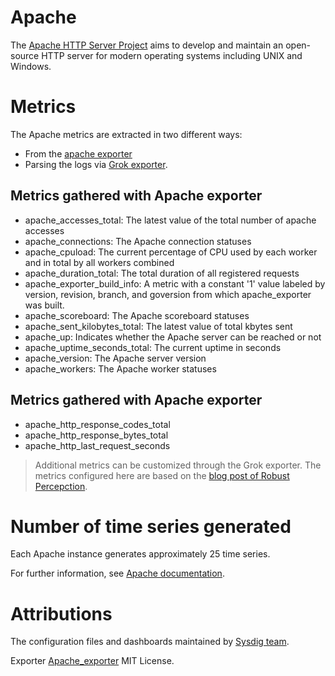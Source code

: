 # Apache
The [Apache HTTP Server Project](https://httpd.apache.org/) aims to develop and maintain an open-source HTTP server for modern operating systems including UNIX and Windows.

# Metrics
The Apache metrics are extracted in two different ways:
* From the [apache exporter](https://github.com/Lusitaniae/apache_exporter)
* Parsing the logs via [Grok exporter](https://hub.docker.com/r/palobo/grok_exporter).

## Metrics gathered with Apache exporter
- apache_accesses_total: The latest value of the total number of apache accesses
- apache_connections: The Apache connection statuses
- apache_cpuload: The current percentage of CPU used by each worker and in total by all workers combined
- apache_duration_total: The total duration of all registered requests
- apache_exporter_build_info: A metric with a constant '1' value labeled by version, revision, branch, and goversion from which apache_exporter was built.
- apache_scoreboard: The Apache scoreboard statuses
- apache_sent_kilobytes_total: The latest value of total kbytes sent
- apache_up: Indicates whether the Apache server can be reached or not
- apache_uptime_seconds_total: The current uptime in seconds
- apache_version: The Apache server version
- apache_workers: The Apache worker statuses

## Metrics gathered with Apache exporter
- apache_http_response_codes_total
- apache_http_response_bytes_total
- apache_http_last_request_seconds

> Additional metrics can be customized through the Grok exporter.
The metrics configured here are based on the [blog post of Robust Percepction](https://www.robustperception.io/getting-metrics-from-apache-logs-using-the-grok-exporter).

# Number of time series generated
Each Apache instance generates approximately 25 time series.

For further information, see [Apache documentation](https://httpd.apache.org/).

# Attributions
The configuration files and dashboards maintained by [Sysdig team](https://sysdig.com/).

Exporter [Apache_exporter](https://github.com/Lusitaniae/apache_exporter) MIT License.
